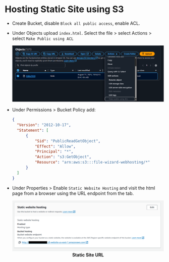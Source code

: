 # Hosting Static Site using S3

- Create Bucket, disable `Block all public access`, enable ACL.
- Under Objects upload `index.html`. Select the file > select Actions > select `Make Public using ACL`

  ![image](https://github.com/AbhigyanSr/File-Wizard/blob/207e889c2571a4c8cbbf56dd352d11c5c2df4ff9/assets/publicACL.png)

- Under Permissions > Bucket Policy add:
  
  ```json
  {
    "Version": "2012-10-17",
    "Statement": [
        {
            "Sid": "PublicReadGetObject",
            "Effect": "Allow",
            "Principal": "*",
            "Action": "s3:GetObject",
            "Resource": "arn:aws:s3:::file-wizard-webhosting/*"
        }
    ]
  }
  ```
- Under Properties > Enable `Static Website Hosting` and visit the html page from a browser using the URL endpoint from the tab.

  <p align="center"> 
    <img src="https://github.com/AbhigyanSr/File-Wizard/blob/15bf1aca317de5b595437745747525acde3d1a30/assets/staticsite.png" />
     <br><b>Static Site URL</b>
  </p>
